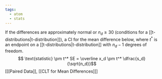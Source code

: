 ```yaml
---
tags:
  - atom
  - stats
---
```

If the differences are approximately normal or $n_d \ge 30$ (conditions for a [[t-distributions|t-distribution]]), a CI for the mean difference below, where $t^*$ is an endpoint on a [[t-distributions|t-distribution]] with $n_d - 1$ degrees of freedom.
$$ \text{statistic} \pm t^* SE = \overline x_d \pm t^* \dfrac{s_d}{\sqrt{n_d}}$$
\[[[Paired Data]], [[CLT for Mean Differences]]\]